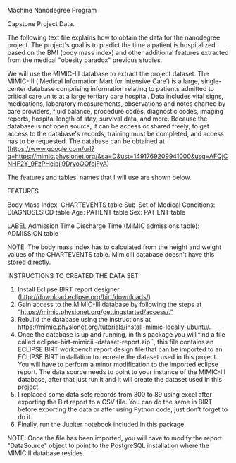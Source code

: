 Machine Nanodegree Program

Capstone Project Data.

The following text file explains how to obtain the data for the nanodegree project. The project's goal is to predict the time a patient is hospitalized based on the BMI (body mass index) and other additional features extracted from the medical "obesity paradox" previous studies.

We will use the MIMIC-III database to extract the project dataset. The MIMIC-III (‘Medical Information Mart for Intensive Care’) is a large, single-center database comprising information relating to patients admitted to critical care units at a large tertiary care hospital. Data includes vital signs, medications, laboratory measurements, observations and notes charted by care providers, fluid balance, procedure codes, diagnostic codes, imaging reports, hospital length of stay, survival data, and more. Because the database is not open source, it can be access or shared freely; to get access to the database's records, training must be completed, and access has to be requested. The database can be obtained at (https://www.google.com/url?q=https://mimic.physionet.org/&sa=D&ust=1491769209941000&usg=AFQjCNHF2Y_9FzPHejpji9DryoOOfojFyA)

The features and tables’ names that I will use are shown below.

FEATURES

Body Mass Index: CHARTEVENTS table
Sub-Set of Medical Conditions: DIAGNOSESICD table
Age: PATIENT table
Sex: PATIENT table

LABEL
Admission Time Discharge Time (MIMIC admissions table): ADMISSION table

NOTE: The body mass index has to calculated from the height and weight values of the CHARTEVENTS table. MimicIII database doesn't have this stored directly.

INSTRUCTIONS TO CREATED THE DATA SET

1. Install Eclipse BIRT report designer. (http://download.eclipse.org/birt/downloads/)
2. Gain access to the MIMIC-III database by following the steps at “https://mimic.physionet.org/gettingstarted/access/.“
3. Rebuild the database using the instructions at https://mimic.physionet.org/tutorials/install-mimic-locally-ubuntu/.
4. Once the database is up and running, in this package you will find a file called eclipse-birt-mimiciii-dataset-report.zip¨, 
this file contains an ECLIPSE BIRT workbench report design file that can be imported to an ECLIPSE BIRT installation to recreate the dataset used in this project.
You will have to perform a minor modification to the imported eclipse report. The data source needs to point to your instance of the MIMIC-III database, after that just
run it and it will create the dataset used in this project.
5. I replaced some data sets records from 300 to 89 using excel after exporting the Birt report to a CSV file. You can do the same in BIRT before exporting the data or after using Python code, just don’t forget to do it. 
6. Finally, run the Jupiter notebook included in this package.



NOTE: Once the file has been imported, you will have to modify the report "DataSource" object to point to the PostgreSQL installation where the MIMICIII database resides.



